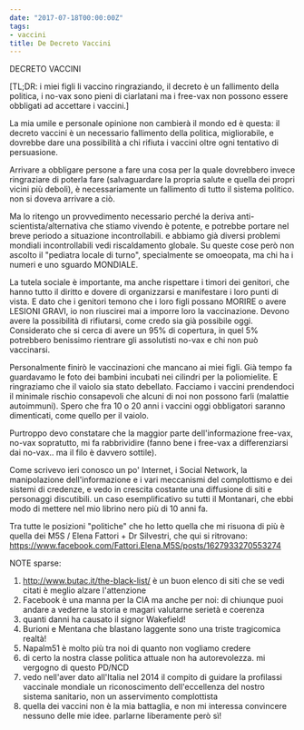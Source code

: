 ```yaml
---
date: "2017-07-18T00:00:00Z"
tags:
- vaccini
title: De Decreto Vaccini
---
```


DECRETO VACCINI

[TL;DR: i miei figli li vaccino ringraziando, il decreto è un fallimento della politica, i no-vax sono pieni di ciarlatani ma i free-vax non possono essere obbligati ad accettare i vaccini.]

La mia umile e personale opinione non cambierà il mondo ed è questa: il decreto vaccini è un necessario fallimento della politica, migliorabile, e dovrebbe dare una possibilità a chi rifiuta i vaccini oltre ogni tentativo di persuasione.

Arrivare a obbligare persone a fare una cosa per la quale dovrebbero invece ringraziare di poterla fare (salvaguardare la propria salute e quella dei propri vicini più deboli), è necessariamente un fallimento di tutto il sistema politico. non si doveva arrivare a ciò.

Ma lo ritengo un provvedimento necessario perché la deriva anti-scientista/alternativa che stiamo vivendo è potente, e potrebbe portare nel breve periodo a situazione incontrollabili. e abbiamo già diversi problemi mondiali incontrollabili vedi riscaldamento globale.
Su queste cose però non ascolto il "pediatra locale di turno", specialmente se omoeopata, ma chi ha i numeri e uno sguardo MONDIALE.

La tutela sociale è importante, ma anche rispettare i timori dei genitori, che hanno tutto il diritto e dovere di organizzarsi e manifestare i loro punti di vista.
E dato che i genitori temono che i loro figli possano MORIRE o avere LESIONI GRAVI, io non riuscirei mai a imporre loro la vaccinazione. Devono avere la possibilità di rifiutarsi, come credo sia già possibile oggi.
Considerato che si cerca di avere un 95% di copertura, in quel 5% potrebbero benissimo rientrare gli assolutisti no-vax e chi non può vaccinarsi.

Personalmente finirò le vaccinazioni che mancano ai miei figli. Già tempo fa guardavamo le foto dei bambini incubati nei cilindri per la poliomielite. E ringraziamo che il vaiolo sia stato debellato.
Facciamo i vaccini prendendoci il minimale rischio consapevoli che alcuni di noi non possono farli (malattie autoimmuni).
Spero che fra 10 o 20 anni i vaccini oggi obbligatori saranno dimenticati, come quello per il vaiolo.

Purtroppo devo constatare che la maggior parte dell'informazione free-vax, no-vax sopratutto, mi fa rabbrividire (fanno bene i free-vax a differenziarsi dai no-vax.. ma il filo è davvero sottile).

Come scrivevo ieri conosco un po' Internet, i Social Network, la manipolazione dell'informazione e i vari meccanismi del complottismo e dei sistemi di credenze, e vedo in crescita costante una diffusione di siti e personaggi discutibili. un caso esemplificativo su tutti il Montanari, che ebbi modo di mettere nel mio librino nero più di 10 anni fa.

Tra tutte le posizioni "politiche" che ho letto quella che mi risuona di più è quella dei M5S / Elena Fattori + Dr Silvestri, che qui si ritrovano: <https://www.facebook.com/Fattori.Elena.M5S/posts/1627933270553274>

NOTE sparse:

1. <http://www.butac.it/the-black-list/> è un buon elenco di siti che se vedi citati è meglio alzare l'attenzione
2. Facebook è una manna per la CIA ma anche per noi: di chiunque puoi andare a vederne la storia e magari valutarne serietà e coerenza
3. quanti danni ha causato il signor Wakefield!
4. Burioni e Mentana che blastano laggente sono una triste tragicomica realtà!
5. Napalm51 è molto più tra noi di quanto non vogliamo credere
6. di certo la nostra classe politica attuale non ha autorevolezza. mi vergogno di questo PD/NCD
7. vedo nell'aver dato all'Italia nel 2014 il compito di guidare la profilassi vaccinale mondiale un riconoscimento dell'eccellenza del nostro sistema sanitario, non un asservimento complottista
8. quella dei vaccini non è la mia battaglia, e non mi interessa convincere nessuno delle mie idee. parlarne liberamente però sì!
